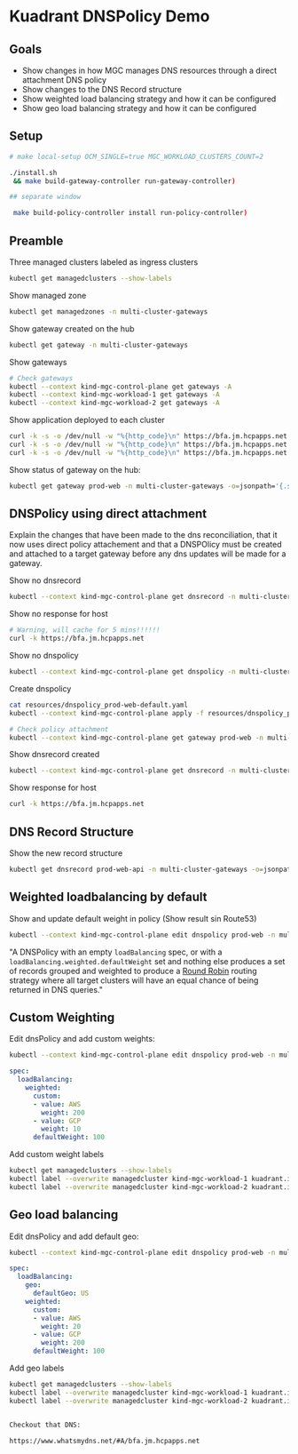 # Kuadrant DNSPolicy Demo

## Goals
* Show changes in how MGC manages DNS resources through a direct attachment DNS policy
* Show changes to the DNS Record structure
* Show weighted load balancing strategy and how it can be configured
* Show geo load balancing strategy and how it can be configured

## Setup

```bash
# make local-setup OCM_SINGLE=true MGC_WORKLOAD_CLUSTERS_COUNT=2
```

```bash
./install.sh
 && make build-gateway-controller run-gateway-controller)

## separate window

 make build-policy-controller install run-policy-controller)


```
## Preamble

Three managed clusters labeled as ingress clusters
```bash
kubectl get managedclusters --show-labels
```

Show managed zone
```bash
kubectl get managedzones -n multi-cluster-gateways
```

Show gateway created on the hub
```bash
kubectl get gateway -n multi-cluster-gateways
```
Show gateways 
```bash
# Check gateways
kubectl --context kind-mgc-control-plane get gateways -A
kubectl --context kind-mgc-workload-1 get gateways -A
kubectl --context kind-mgc-workload-2 get gateways -A
```

Show application deployed to each cluster
```bash
curl -k -s -o /dev/null -w "%{http_code}\n" https://bfa.jm.hcpapps.net --resolve 'bfa.jm.hcpapps.net:443:172.31.200.0'
curl -k -s -o /dev/null -w "%{http_code}\n" https://bfa.jm.hcpapps.net --resolve 'bfa.jm.hcpapps.net:443:172.31.201.0'
curl -k -s -o /dev/null -w "%{http_code}\n" https://bfa.jm.hcpapps.net --resolve 'bfa.jm.hcpapps.net:443:172.31.202.0'
```

Show status of gateway on the hub:
```bash
kubectl get gateway prod-web -n multi-cluster-gateways -o=jsonpath='{.status}'
```

## DNSPolicy using direct attachment

Explain the changes that have been made to the dns reconciliation, that it now uses direct policy attachement and that a DNSPOlicy must be created and attached to a target gateway before any dns updates will be made for a gateway. 

Show no dnsrecord
```bash
kubectl --context kind-mgc-control-plane get dnsrecord -n multi-cluster-gateways
```

Show no response for host
```bash
# Warning, will cache for 5 mins!!!!!!
curl -k https://bfa.jm.hcpapps.net
```

Show no dnspolicy
```bash
kubectl --context kind-mgc-control-plane get dnspolicy -n multi-cluster-gateways
```

Create dnspolicy
```bash
cat resources/dnspolicy_prod-web-default.yaml
kubectl --context kind-mgc-control-plane apply -f resources/dnspolicy_prod-web-default.yaml -n multi-cluster-gateways
```

```bash
# Check policy attachment
kubectl --context kind-mgc-control-plane get gateway prod-web -n multi-cluster-gateways -o=jsonpath='{.metadata.annotations}'
```

Show dnsrecord created
```bash
kubectl --context kind-mgc-control-plane get dnsrecord -n multi-cluster-gateways
```





Show response for host
```bash
curl -k https://bfa.jm.hcpapps.net
```

## DNS Record Structure

Show the new record structure

```bash
kubectl get dnsrecord prod-web-api -n multi-cluster-gateways -o=jsonpath='{.spec.endpoints}'
```

## Weighted loadbalancing by default

Show and update default weight in policy (Show result sin Route53)
```bash
kubectl --context kind-mgc-control-plane edit dnspolicy prod-web -n multi-cluster-gateways
```

"A DNSPolicy with an empty `loadBalancing` spec, or with a `loadBalancing.weighted.defaultWeight` set and nothing else produces a set of records grouped and weighted to produce a [Round Robin](https://en.wikipedia.org/wiki/Round-robin_DNS) routing strategy where all target clusters will have an equal chance of being returned in DNS queries."

## Custom Weighting

Edit dnsPolicy and add custom weights:
```bash
kubectl --context kind-mgc-control-plane edit dnspolicy prod-web -n multi-cluster-gateways
```

```yaml
spec:
  loadBalancing:
    weighted:
      custom:
      - value: AWS
        weight: 200
      - value: GCP
        weight: 10
      defaultWeight: 100
```

Add custom weight labels
```bash
kubectl get managedclusters --show-labels
kubectl label --overwrite managedcluster kind-mgc-workload-1 kuadrant.io/lb-attribute-custom-weight=AWS
kubectl label --overwrite managedcluster kind-mgc-workload-2 kuadrant.io/lb-attribute-custom-weight=GCP
```

## Geo load balancing

Edit dnsPolicy and add default geo:
```bash
kubectl --context kind-mgc-control-plane edit dnspolicy prod-web -n multi-cluster-gateways
```

```yaml
spec:
  loadBalancing:
    geo:
      defaultGeo: US
    weighted:
      custom:
      - value: AWS
        weight: 20
      - value: GCP
        weight: 200
      defaultWeight: 100
```

Add geo labels
```bash
kubectl get managedclusters --show-labels
kubectl label --overwrite managedcluster kind-mgc-workload-1 kuadrant.io/lb-attribute-geo-code=FR
kubectl label --overwrite managedcluster kind-mgc-workload-2 kuadrant.io/lb-attribute-geo-code=ES


Checkout that DNS:

https://www.whatsmydns.net/#A/bfa.jm.hcpapps.net